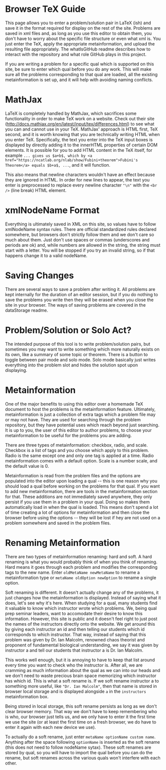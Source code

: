 # Browser TeX Guide

This page allows you to enter a problem/solution pair in LaTeX (ish) and save it in the format required for display on the rest of the site. Problems are saved in xml files and, as long as you use this editor to obtain them, you don't have to worry about the specific file structure or even what xml is. You just enter the TeX, apply the appropriate metainformation, and upload the resulting file appropriately. The whatIsGitHub readme describes how to interact with the repository and what role GitHub plays in this project.

If you are writing a problem for a specific qual which is supported on this site, be sure to enter which qual before you do any work. This will make sure all the problems corresponding to that qual are loaded, all the existing metainformation is set up, and it will help with avoiding naming conflicts.

# MathJax

LaTeX is completely handled by MathJax, which sacrifices some functionality in order to make TeX work on a website. Check out their site (http://docs.mathjax.org/en/latest/input/tex/differences.html) to see what you can and cannot use in your TeX. MathJax' approach is HTML first, TeX second, and it is worth knowing that you are technically writing HTML when you enter TeX. Specifically, the text you enter into the TeX input boxes is displayed by directly adding it to the innerHTML properties of certain DOM elements. It is possible for you to add HTML content in the TeX itself, for example `... gives us $a+b$, which by <a href="https://ncatlab.org/nlab/show/Fubini+theorem">Fubini's Theorem</a> equals $b+a$, ...`, and it will function.

This also means that newline characters wouldn't have an effect because they are ignored in HTML. In order for new lines to appear, the text you enter is preprocessed to replace every newline character `"\n"` with the `<br />` (line break) HTML element.

# xmlNodeName Format

Everything is ultimately saved in XML on this site, so values have to follow xmlNodeName syntax rules. There are official standardized rules declared somewhere, but browsers don't strictly follow them and we don't care so much about them. Just don't use spaces or commas (underscores and periods are ok) and, while numbers are allowed in the string, the string must start with a letter. You will be stopped if you try an invalid string, so if that happens change it to a valid nodeName.

# Saving Changes

There are several ways to save a problem after writing it. All problems are kept internally for the duration of an editor session, but if you do nothing to save the problems you write then they will be erased when you close the site in your browser. The ways of saving problems are covered in the dataStorage readme.

# Problem/Solution or Solo Act?

The intended purpose of this tool is to write problem/solution pairs, but sometimes you may want to write something which more naturally exists on its own, like a summary of some topic or theorem. There is a button to toggle between pair mode and solo mode. Solo mode basically just writes everything into the problem slot and hides the solution spot upon displaying.

# Metainformation

One of the major benefits to using this editor over a homemade TeX document to host the problems is the metainformation feature. Ultimately, metainformation is just a collection of extra tags which a problem file may or may not have. They are used for searching through the problem repository, but they have potential uses which reach beyond just searching. It is up to you, the user of this editor to author problems, to choose your metainformation to be useful for the problems you are adding.

There are three types of metainformation: checkbox, radio, and scale. Checkbox is a list of tags and you choose which apply to this problem. Radio is the same except one and only one tag is applied at a time. Radio metainformation comes with a default option. Scale is a number scale, and the default value is 0.

Metainformation is read from the problem files and the options are populated into the editor upon loading a qual -- this is one reason why you should load a qual before working on the problems for that qual. If you want to add new metainformation, there are tools in the metainformation section for that. These additions are not immediately saved anywhere, they only persist if you use them in a problem in your qual. Doing so makes them automatically load in when the qual is loaded. This means don't spend a lot of time creating a lot of options for metainformation and then close the browser before using the options -- they will be lost if hey are not used on a problem somewhere and saved in the problem files.

# Renaming Metainformation

There are two types of metainformation renaming: hard and soft. A hard renaming is what you would probably think of when you think of renaming. Hard means it goes through each problem and modifies the corresponding tags to the new name. Enter `oldMetaName newMetaName` to rename a metainformation type or `metaName oldOption newOption` to rename a single option.

Soft renaming is different. It doesn't actually change any of the problems, it just changes how the metainformation is displayed. Instead of saying what it does, let's see why it's here. When studying for a qual, many students find it valuable to know which instructor wrote which problems. We, being qual prep seminar leaders, want to accomodate their desire to know this information. However, this site is public and it doesn't feel right to just post the names of the instructors directly onto the website. We get around this by giving each instructor an id and then telling our students which id corresponds to which instructor. That way, instead of saying that this problem was given by Dr. Ian Malcolm, renowned chaos theorist and proponent of fundamental biological understanding, we say it was given by instructor a and tell our students that instructor a is Dr. Ian Malcolm.

This works well enough, but it is annoying to have to keep that list around every time you want to check who the instructor is. After all, we are cramming as much information about the qual as we can into our heads and we don't need to waste precious brain space memorizing which instructor has which id. This is what a soft rename is. If we soft rename instructor a to something more useful, like `"Dr. Ian Malcolm"`, then that name is stored in browser local storage and is displayed alongside `a` in the `instructors` metainformation box.

Being stored in local storage, this soft rename persists as long as we don't clear browser memory. That way we don't have to keep remembering who is who, our browser just tells us, and we only have to enter it the first time we use the site (or at least the first time on a fresh browser, we do have to enter it again with each new device we use).

To actually do a soft rename, just enter `metaName optionName custom name`. Anything after the space following `optionName` is inserted as the soft rename (this does not need to follow nodeName sytax). These soft renames are stored by qual, so you will have to import the qual before you can do the rename, but soft renames across the various quals won't interfere with each other.
